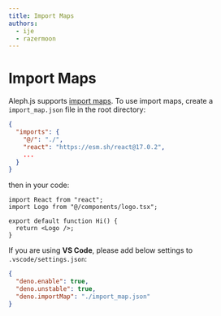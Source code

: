```yaml
---
title: Import Maps
authors:
  - ije
  - razermoon
---
```


# Import Maps

Aleph.js supports [import maps](https://github.com/WICG/import-maps). To use import maps, create a `import_map.json` file in the root directory:

```json
{
  "imports": {
    "@/": "./",
    "react": "https://esm.sh/react@17.0.2",
    ...
  }
}
```

then in your code:

```tsx
import React from "react";
import Logo from "@/components/logo.tsx";

export default function Hi() {
  return <Logo />;
}
```

If you are using **VS Code**, please add below settings to `.vscode/settings.json`:

```json
{
  "deno.enable": true,
  "deno.unstable": true,
  "deno.importMap": "./import_map.json"
}
```
